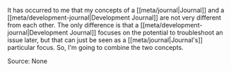 It has occurred to me that my concepts of a [[meta/journal|Journal]] and a [[meta/development-journal|Development Journal]] are not very different from each other. The only difference is that a [[meta/development-journal|Development Journal]] focuses on the potential to troubleshoot an issue later, but that can just be seen as a [[meta/journal|Journal's]] particular focus. So, I'm going to combine the two concepts.

Source: None
